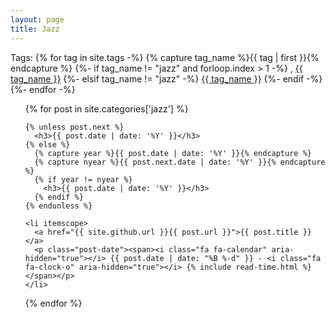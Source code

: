 ```yaml
---
layout: page
title: Jazz
---
```

<p> Tags:
	{% for tag in site.tags -%}
		{% capture tag_name %}{{ tag | first }}{% endcapture %}
		{%- if tag_name != "jazz" and forloop.index > 1 -%}
			, <a href="{{ site.github.url }}/tag/{{ tag_name }}">{{ tag_name }}</a>
		{%- elsif tag_name != "jazz" -%}
			<a href="/tag/{{ tag_name }}">{{ tag_name }}</a>
		{%- endif -%}
	{%- endfor -%}
</p>
<ul class="posts">
  {% for post in site.categories['jazz'] %}

    {% unless post.next %}
      <h3>{{ post.date | date: '%Y' }}</h3>
    {% else %}
      {% capture year %}{{ post.date | date: '%Y' }}{% endcapture %}
      {% capture nyear %}{{ post.next.date | date: '%Y' }}{% endcapture %}
      {% if year != nyear %}
        <h3>{{ post.date | date: '%Y' }}</h3>
      {% endif %}
    {% endunless %}

    <li itemscope>
      <a href="{{ site.github.url }}{{ post.url }}">{{ post.title }}</a>
      <p class="post-date"><span><i class="fa fa-calendar" aria-hidden="true"></i> {{ post.date | date: "%B %-d" }} - <i class="fa fa-clock-o" aria-hidden="true"></i> {% include read-time.html %}</span></p>
    </li>

  {% endfor %}
</ul>